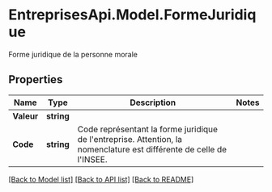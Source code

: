 # EntreprisesApi.Model.FormeJuridique
Forme juridique de la personne morale

## Properties

Name | Type | Description | Notes
------------ | ------------- | ------------- | -------------
**Valeur** | **string** |  | 
**Code** | **string** | Code représentant la forme juridique de l&#39;entreprise. Attention, la nomenclature est différente de celle de l&#39;INSEE. | 

[[Back to Model list]](../README.md#documentation-for-models) [[Back to API list]](../README.md#documentation-for-api-endpoints) [[Back to README]](../README.md)

